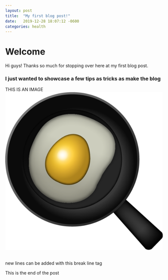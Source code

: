 ```yaml
---
layout: post
title:  "My first blog post!"
date:   2019-12-28 18:07:12 -0600
categories: health
---
```


# Welcome

Hi guys! Thanks so much for stopping over here at my first blog post.

### I just wanted to showcase a few tips as tricks as make the blog


THIS IS AN IMAGE
<img src="./FriedEgg.png" />


<br>
new lines can be added with this break line tag


This is the end of the post
